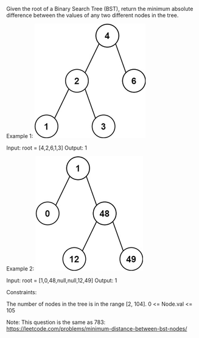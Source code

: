 Given the root of a Binary Search Tree (BST), return the minimum absolute difference between the values of any two different nodes in the tree.



Example 1:
![img.png](img.png)

Input: root = [4,2,6,1,3]
Output: 1


Example 2:
![img_1.png](img_1.png)

Input: root = [1,0,48,null,null,12,49]
Output: 1


Constraints:

The number of nodes in the tree is in the range [2, 104].
0 <= Node.val <= 105


Note: This question is the same as 783: https://leetcode.com/problems/minimum-distance-between-bst-nodes/